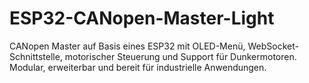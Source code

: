 # ESP32-CANopen-Master-Light
CANopen Master auf Basis eines ESP32 mit OLED-Menü, WebSocket-Schnittstelle, motorischer Steuerung und Support für Dunkermotoren. Modular, erweiterbar und bereit für industrielle Anwendungen.
